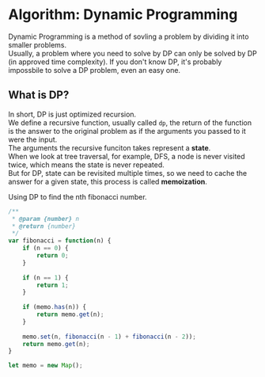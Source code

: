 # Algorithm: Dynamic Programming 
Dynamic Programming is a method of sovling a problem by dividing it into smaller problems.  
Usually, a problem where you need to solve by DP can only be solved by DP (in approved time complexity). If you don't know DP, it's probably impossbile to solve a DP problem, even an easy one. 

## What is DP? 
In short, DP is just optimized recursion.  
We define a recursive function, usually called `dp`, the return of the function is the answer to the original problem as if the arguments you passed to it were the input.  
The arguments the recursive funciton takes represent a **state**.  
When we look at tree traversal, for example, DFS, a node is never visited twice, which means the state is never repeated.   
But for DP, state can be revisited multiple times, so we need to cache the answer for a given state, this process is called **memoization**.  

Using DP to find the nth fibonacci number. 
```ts
/**
 * @param {number} n
 * @return {number}
 */
var fibonacci = function(n) {
    if (n == 0) {
        return 0;
    }
    
    if (n == 1) {
        return 1;
    }
    
    if (memo.has(n)) {
        return memo.get(n);
    }
    
    memo.set(n, fibonacci(n - 1) + fibonacci(n - 2));
    return memo.get(n);
}

let memo = new Map();
```
